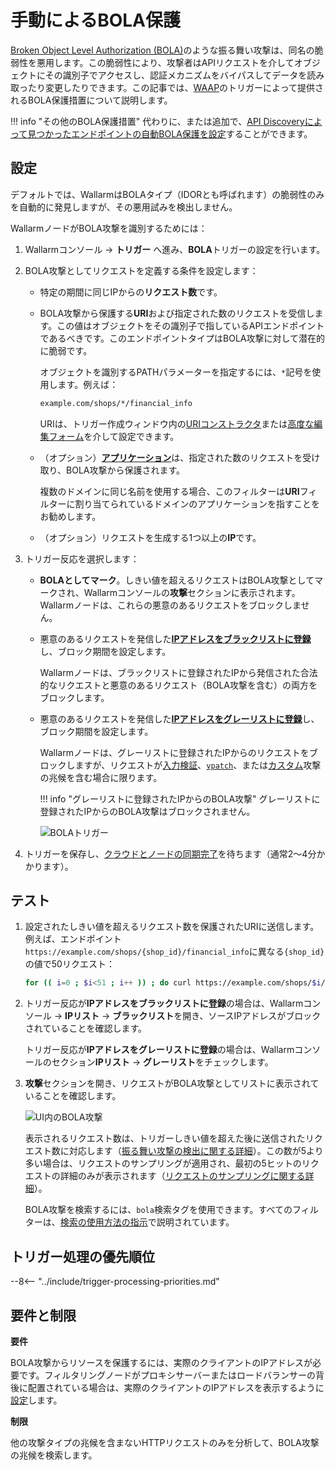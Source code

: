 # 手動によるBOLA保護

[Broken Object Level Authorization (BOLA)](../../attacks-vulns-list.md#broken-object-level-authorization-bola)のような振る舞い攻撃は、同名の脆弱性を悪用します。この脆弱性により、攻撃者はAPIリクエストを介してオブジェクトにその識別子でアクセスし、認証メカニズムをバイパスしてデータを読み取ったり変更したりできます。この記事では、[WAAP](../../about-wallarm/waap-overview.md)のトリガーによって提供されるBOLA保護措置について説明します。

!!! info "その他のBOLA保護措置"
    代わりに、または追加で、[API Discoveryによって見つかったエンドポイントの自動BOLA保護を設定](protecting-against-bola.md)することができます。

## 設定

デフォルトでは、WallarmはBOLAタイプ（IDORとも呼ばれます）の脆弱性のみを自動的に発見しますが、その悪用試みを検出しません。

WallarmノードがBOLA攻撃を識別するためには：

1. Wallarmコンソール → **トリガー** へ進み、**BOLA**トリガーの設定を行います。
1. BOLA攻撃としてリクエストを定義する条件を設定します：

    * 特定の期間に同じIPからの**リクエスト数**です。
    * BOLA攻撃から保護する**URI**および指定された数のリクエストを受信します。この値はオブジェクトをその識別子で指しているAPIエンドポイントであるべきです。このエンドポイントタイプはBOLA攻撃に対して潜在的に脆弱です。

        オブジェクトを識別するPATHパラメーターを指定するには、`*`記号を使用します。例えば：

        ```bash
        example.com/shops/*/financial_info
        ```

        URIは、トリガー作成ウィンドウ内の[URIコンストラクタ](../../user-guides/rules/rules.md#uri-constructor)または[高度な編集フォーム](../../user-guides/rules/rules.md#advanced-edit-form)を介して設定できます。

    * （オプション）[**アプリケーション**](../../user-guides/settings/applications.md)は、指定された数のリクエストを受け取り、BOLA攻撃から保護されます。

        複数のドメインに同じ名前を使用する場合、このフィルターは**URI**フィルターに割り当てられているドメインのアプリケーションを指すことをお勧めします。

    * （オプション）リクエストを生成する1つ以上の**IP**です。
1. トリガー反応を選択します：

    * **BOLAとしてマーク**。しきい値を超えるリクエストはBOLA攻撃としてマークされ、Wallarmコンソールの**攻撃**セクションに表示されます。Wallarmノードは、これらの悪意のあるリクエストをブロックしません。
    * 悪意のあるリクエストを発信した[**IPアドレスをブラックリストに登録**](../../user-guides/ip-lists/overview.md)し、ブロック期間を設定します。
    
        Wallarmノードは、ブラックリストに登録されたIPから発信された合法的なリクエストと悪意のあるリクエスト（BOLA攻撃を含む）の両方をブロックします。
    
    * 悪意のあるリクエストを発信した[**IPアドレスをグレーリストに登録**](../../user-guides/ip-lists/overview.md)し、ブロック期間を設定します。
    
        Wallarmノードは、グレーリストに登録されたIPからのリクエストをブロックしますが、リクエストが[入力検証](../../about-wallarm/protecting-against-attacks.md#input-validation-attacks)、[`vpatch`](../../user-guides/rules/vpatch-rule.md)、または[カスタム](../../user-guides/rules/regex-rule.md)攻撃の兆候を含む場合に限ります。
        
        !!! info "グレーリストに登録されたIPからのBOLA攻撃"
            グレーリストに登録されたIPからのBOLA攻撃はブロックされません。

        ![BOLAトリガー](../../images/user-guides/triggers/trigger-example7.png)

1. トリガーを保存し、[クラウドとノードの同期完了](../configure-cloud-node-synchronization-en.md)を待ちます（通常2～4分かかります）。

## テスト

1. 設定されたしきい値を超えるリクエスト数を保護されたURIに送信します。例えば、エンドポイント`https://example.com/shops/{shop_id}/financial_info`に異なる`{shop_id}`の値で50リクエスト：

    ```bash
    for (( i=0 ; $i<51 ; i++ )) ; do curl https://example.com/shops/$i/financial_info ; done
    ```
1. トリガー反応が**IPアドレスをブラックリストに登録**の場合は、Wallarmコンソール → **IPリスト** → **ブラックリスト**を開き、ソースIPアドレスがブロックされていることを確認します。

    トリガー反応が**IPアドレスをグレーリストに登録**の場合は、Wallarmコンソールのセクション**IPリスト** → **グレーリスト**をチェックします。
1. **攻撃**セクションを開き、リクエストがBOLA攻撃としてリストに表示されていることを確認します。

    ![UI内のBOLA攻撃](../../images/user-guides/events/bola-attack.png)

    表示されるリクエスト数は、トリガーしきい値を超えた後に送信されたリクエスト数に対応します（[振る舞い攻撃の検出に関する詳細](../../attacks-vulns-list.md#behavioral-attacks)）。この数が5より多い場合は、リクエストのサンプリングが適用され、最初の5ヒットのリクエストの詳細のみが表示されます（[リクエストのサンプリングに関する詳細](../../user-guides/events/analyze-attack.md#sampling-of-hits)）。

    BOLA攻撃を検索するには、`bola`検索タグを使用できます。すべてのフィルターは、[検索の使用方法の指示](../../user-guides/search-and-filters/use-search.md)で説明されています。

## トリガー処理の優先順位
            
--8<-- "../include/trigger-processing-priorities.md"

## 要件と制限

**要件**

BOLA攻撃からリソースを保護するには、実際のクライアントのIPアドレスが必要です。フィルタリングノードがプロキシサーバーまたはロードバランサーの背後に配置されている場合は、実際のクライアントのIPアドレスを表示するように[設定](../using-proxy-or-balancer-en.md)します。

**制限**

他の攻撃タイプの兆候を含まないHTTPリクエストのみを分析して、BOLA攻撃の兆候を検索します。